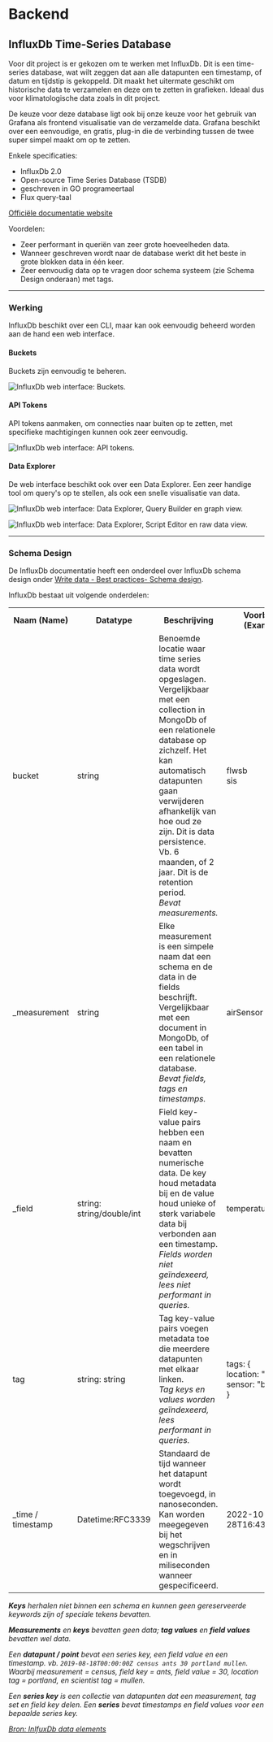 # Backend

## InfluxDb Time-Series Database

Voor dit project is er gekozen om te werken met InfluxDb.
Dit is een time-series database, wat wilt zeggen dat aan alle datapunten een timestamp, of datum en tijdstip is gekoppeld. Dit maakt het uitermate geschikt om historische data te verzamelen en deze om te zetten in grafieken. Ideaal dus voor klimatologische data zoals in dit project.

De keuze voor deze database ligt ook bij onze keuze voor het gebruik van Grafana als frontend visualisatie van de verzamelde data. Grafana beschikt over een eenvoudige, en gratis, plug-in die de verbinding tussen de twee super simpel maakt om op te zetten.

Enkele specificaties:
- InfluxDb 2.0
- Open-source Time Series Database (TSDB)
- geschreven in GO programeertaal
- Flux query-taal

[Officiële documentatie website](https://www.influxdata.com/_resources/)

Voordelen:
- Zeer performant in queriën van zeer grote hoeveelheden data.
- Wanneer geschreven wordt naar de database werkt dit het beste in grote blokken data in één keer.
- Zeer eenvoudig data op te vragen door schema systeem (zie Schema Design onderaan) met tags.

---

### Werking

InfluxDb beschikt over een CLI, maar kan ook eenvoudig beheerd worden aan de hand een web interface.

#### Buckets

Buckets zijn eenvoudig te beheren.

![InfluxDb web interface: Buckets.](./assets/influxdb-buckets.png 'Figuur 1: InfluxDb web interface: Buckets.')

#### API Tokens

API tokens aanmaken, om connecties naar buiten op te zetten, met specifieke machtigingen kunnen ook zeer eenvoudig.

![InfluxDb web interface: API tokens.](./assets/influxdb-api-tokens.png 'Figuur 2: InfluxDb web interface: API tokens.')

#### Data Explorer

De web interface beschikt ook over een Data Explorer. Een zeer handige tool om query's op te stellen, als ook een snelle visualisatie van data.

![InfluxDb web interface: Data Explorer, Query Builder en graph view.](./assets/influxdb-data-explorer-query-builder-graph.png 'Figuur 3: InfluxDb web interface: Data Explorer, Query Builder en graph.')

![InfluxDb web interface: Data Explorer, Script Editor en raw data view.](./assets/influxdb-data-explorer-script-editor-raw-data.png 'Figuur 4: InfluxDb web interface: Data Explorer, Script Editor en raw data view.')

---

### Schema Design

De InfluxDb documentatie heeft een onderdeel over InfluxDb schema design onder [Write data - Best practices- Schema design](https://docs.influxdata.com/influxdb/v2.4/write-data/best-practices/schema-design/).

InfluxDb bestaat uit volgende onderdelen:

<table style="width: 100%">
    <colgroup>
        <col span="0" style="width: 15%;">
        <col span="1" style="width: 15%;">
        <col span="2" style="width: 50%;">
        <col span="3" style="width: 30%;">
    </colgroup>
    <tr>
        <th>Naam (Name)</th>
        <th>Datatype</th>
        <th>Beschrijving</th>
        <th>Voorbeeld (Example)</th>
    </tr>
    <tr>
        <td>
            bucket
        </td>
        <td>
            string
        </td>
        <td>
            Benoemde locatie waar time series data wordt opgeslagen. Vergelijkbaar met een collection in MongoDb of een relationele database op zichzelf. Het kan automatisch datapunten gaan verwijderen afhankelijk van hoe oud ze zijn. Dit is data persistence. <br>
            Vb. 6 maanden, of 2 jaar. Dit is de retention period. <br>
            <i>Bevat measurements.</i>
        </td>
        <td>
            flwsb <br>
            sis
        </td>
    </tr>
    <tr>
        <td>
            _measurement
        </td>
        <td>
            string
        </td>
        <td>
            Elke measurement is een simpele naam dat een schema en de data in de fields beschrijft.
            Vergelijkbaar met een document in MongoDb, of een tabel in een relationele database. <br>
            <i>Bevat fields, tags en timestamps.</i>
        </td>
        <td>
            airSensor
        </td>
    </tr>
    <tr>
        <td>
            _field
        </td>
        <td>
            string: string/double/int
        </td>
        <td>
            Field key-value pairs hebben een naam en bevatten numerische data. De key houd metadata bij en de value houd unieke of sterk variabele data bij verbonden aan een timestamp. <br>
            <i>Fields worden niet geïndexeerd, lees niet performant in queries.</i>
        </td>
        <td>
            temperature: 22.5
        </td>
    </tr>
    <tr>
        <td>
            tag
        </td>
        <td>
            string: string
        </td>
        <td>
            Tag key-value pairs voegen metadata toe die meerdere datapunten met elkaar linken. <br>
            <i>Tag keys en values worden geïndexeerd, lees performant in queries.</i>
        </td>
        <td>
            tags: { <br>
              location: "home", <br>
              sensor: "bme280" <br>
            }
        </td>
    </tr>
    <tr>
        <td>
            _time / timestamp
        </td>
        <td>
            Datetime:RFC3339
        </td>
        <td>
            Standaard de tijd wanneer het datapunt wordt toegevoegd, in nanoseconden. Kan worden meegegeven bij het wegschrijven en in miliseconden wanneer gespecificeerd.
        </td>
        <td>
            2022-10-28T16:43:56.175Z
        </td>
    </tr>
</table>



_**Keys** herhalen niet binnen een schema en kunnen geen gereserveerde keywords zijn of speciale tekens bevatten._

_**Measurements** en **keys** bevatten geen data; **tag values** en **field values** bevatten wel data._

_Een **datapunt / point** bevat een series key, een field value en een timestamp.
vb. ```2019-08-18T00:00:00Z census ants 30 portland mullen```. Waarbij measurement = census, field key = ants, field value = 30, location tag = portland, en scientist tag = mullen._

_Een **series key** is een collectie van datapunten dat een measurement, tag set en field key delen.
Een **series** bevat timestamps en field values voor een bepaalde series key._

[_Bron: InlfuxDb data elements_](https://docs.influxdata.com/influxdb/cloud/reference/key-concepts/data-elements/#bucket)

<br>
